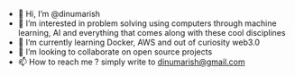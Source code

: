 - 👋 Hi, I’m @dinumarish
- 👀 I’m interested in problem solving using computers through machine learning, AI and everything that comes along with these cool disciplines
- 🌱 I’m currently learning Docker, AWS and out of curiosity web3.0
- 💞️ I’m looking to collaborate on open source projects
- 📫 How to reach me ? simply write to dinumarish@gmail.com

<!---
dinumarish/dinumarish is a ✨ special ✨ repository because its `README.md` (this file) appears on your GitHub profile.
You can click the Preview link to take a look at your changes.
--->
